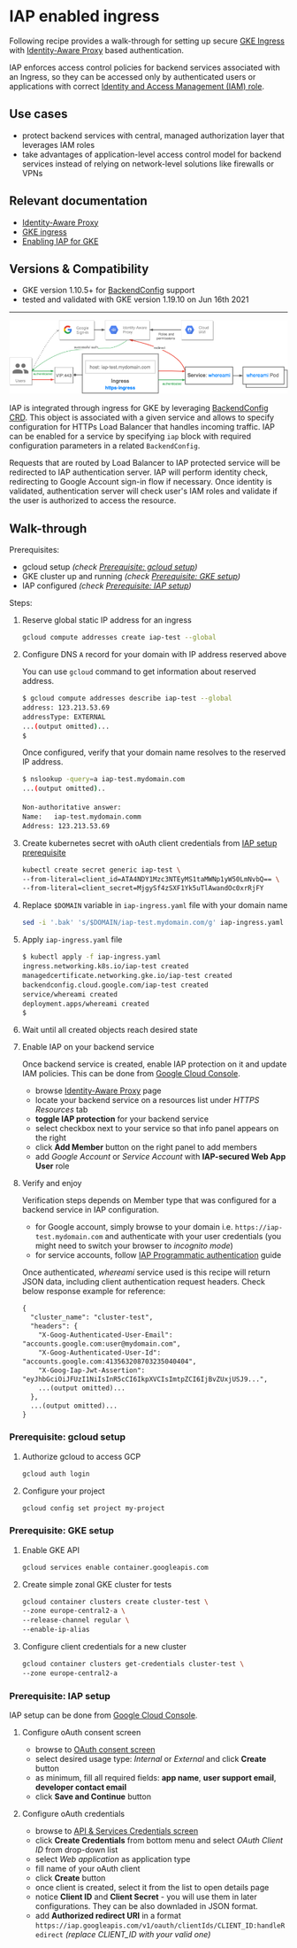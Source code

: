 # IAP enabled ingress

Following recipe provides a walk-through for setting up secure [GKE Ingress](https://cloud.google.com/kubernetes-engine/docs/concepts/ingress)
with [Identity-Aware Proxy](https://cloud.google.com/iap/docs/concepts-overview) based authentication.

IAP enforces access control policies for backend services associated with an Ingress, so they can be
accessed only by authenticated users or applications with correct
[Identity and Access Management (IAM) role](https://cloud.google.com/iam/docs/understanding-roles).

## Use cases

* protect backend services with central, managed authorization layer that leverages IAM roles
* take advantages of application-level access control model for backend services instead of
relying on network-level solutions like firewalls or VPNs

## Relevant documentation

* [Identity-Aware Proxy](https://cloud.google.com/iap/docs/concepts-overview)
* [GKE ingress](https://cloud.google.com/kubernetes-engine/docs/concepts/ingress)
* [Enabling IAP for GKE](https://cloud.google.com/iap/docs/enabling-kubernetes-howto)

## Versions & Compatibility

* GKE version 1.10.5+ for [BackendConfig](https://cloud.google.com/kubernetes-engine/docs/concepts/backendconfig)
  support
* tested and validated with GKE version 1.19.10 on Jun 16th 2021

---

![iap-ingress](../../images/iap-ingress.png)

IAP is integrated through ingress for GKE by leveraging [BackendConfig CRD](https://github.com/kubernetes/ingress-gce/tree/master/pkg/apis/backendconfig).
This object is associated with a given service and allows to specify configuration for HTTPs Load Balancer
that handles incoming traffic. IAP can be enabled for a service by specifying `iap` block with required
configuration parameters in a related `BackendConfig`.

Requests that are routed by Load Balancer to IAP protected service will be redirected to IAP
authentication server. IAP will perform identity check, redirecting to Google Account sign-in flow
if necessary. Once identity is validated, authentication server will check user's IAM roles and
validate if the user is authorized to access the resource.

## Walk-through

Prerequisites:

* gcloud setup *(check [Prerequisite: gcloud setup](#prerequisite-gcloud-setup))*
* GKE cluster up and running *(check [Prerequisite: GKE setup](#prerequisite-gke-setup))*
* IAP configured *(check [Prerequisite: IAP setup](#prerequisite-iap-setup))*

Steps:

1. Reserve global static IP address for an ingress

   ```sh
   gcloud compute addresses create iap-test --global
   ```

2. Configure DNS `A` record for your domain with IP address reserved above
  
    You can use `gcloud` command to get information about reserved address.

    ```sh
    $ gcloud compute addresses describe iap-test --global
    address: 123.213.53.69
    addressType: EXTERNAL
    ...(output omitted)...
    $
    ```

    Once configured, verify that your domain name resolves to the reserved IP address.

    ```sh
    $ nslookup -query=a iap-test.mydomain.com
    ...(output omitted)..

    Non-authoritative answer:
    Name:   iap-test.mydomain.comm
    Address: 123.213.53.69
    ```

3. Create kubernetes secret with oAuth client credentials from [IAP setup prerequisite](#prerequisite-iap-setup)

   ```sh
   kubectl create secret generic iap-test \
   --from-literal=client_id=ATA4NDY1Mzc3NTEyMS1taMWNp1yW50LmNvbQ== \
   --from-literal=client_secret=MjgySf4zSXF1Yk5uTlAwandOc0xrRjFY
   ```

4. Replace `$DOMAIN` variable in `iap-ingress.yaml` file with your domain name

   ```sh
   sed -i '.bak' 's/$DOMAIN/iap-test.mydomain.com/g' iap-ingress.yaml
   ```

5. Apply `iap-ingress.yaml` file

   ```sh
   $ kubectl apply -f iap-ingress.yaml
   ingress.networking.k8s.io/iap-test created
   managedcertificate.networking.gke.io/iap-test created
   backendconfig.cloud.google.com/iap-test created
   service/whereami created
   deployment.apps/whereami created
   $
   ```

6. Wait until all created objects reach desired state

7. Enable IAP on your backend service

   Once backend service is created, enable IAP protection on it and update IAM policies.
   This can be done from [Google Cloud Console](https://console.cloud.google.com/).

   * browse [Identity-Aware Proxy](https://console.cloud.google.com/security/iap) page
   * locate your backend service on a resources list under *HTTPS Resources* tab
   * **toggle IAP protection** for your backend service
   * select checkbox next to your service so that info panel appears on the right
   * click **Add Member** button on the right panel to add members
   * add *Google Account* or  *Service Account* with **IAP-secured Web App User** role
  
8. Verify and enjoy

   Verification steps depends on Member type that was configured for a backend service in IAP configuration.

   * for Google account, simply browse to your domain i.e. `https://iap-test.mydomain.com` and
   authenticate with your user credentials (you might need to switch your browser to *incognito mode*)
   * for service accounts, follow [IAP Programmatic authentication](https://cloud.google.com/iap/docs/authentication-howto)
    guide

    Once authenticated,  *whereami* service used is this recipe will return JSON data, including
    client authentication request headers. Check below response example for reference:

    ```text
    {
      "cluster_name": "cluster-test",
      "headers": {
        "X-Goog-Authenticated-User-Email": "accounts.google.com:user@mydomain.com",
        "X-Goog-Authenticated-User-Id": "accounts.google.com:413563208703235040404",
        "X-Goog-Iap-Jwt-Assertion": "eyJhbGciOiJFUzI1NiIsInR5cCI6IkpXVCIsImtpZCI6IjBvZUxjUSJ9...",
        ...(output omitted)...
      },
      ...(output omitted)...
   }
    ```

### Prerequisite: gcloud setup

1. Authorize gcloud to access GCP

   ```sh
   gcloud auth login
   ```

2. Configure your project

   ```sh
   gcloud config set project my-project
   ```

### Prerequisite: GKE setup

1. Enable GKE API

   ```sh
   gcloud services enable container.googleapis.com
   ```

2. Create simple zonal GKE cluster for tests

   ```sh
   gcloud container clusters create cluster-test \
   --zone europe-central2-a \
   --release-channel regular \
   --enable-ip-alias
   ```

3. Configure client credentials for a new cluster

   ```sh
   gcloud container clusters get-credentials cluster-test \
   --zone europe-central2-a
   ````

### Prerequisite: IAP setup

IAP setup can be done from [Google Cloud Console](https://console.cloud.google.com/).

1. Configure oAuth consent screen

   * browse to [OAuth consent screen](https://console.cloud.google.com/apis/credentials/consent)
   * select desired usage type: *Internal* or *External* and click **Create** button
   * as minimum, fill all required fields: **app name**, **user support email**,
     **developer contact email**
   * click **Save and Continue** button

2. Configure oAuth credentials

   * browse to [API & Services Credentials screen](https://console.cloud.google.com/apis/credentials/)
   * click **Create Credentials** from bottom menu and select *OAuth Client ID* from drop-down list
   * select *Web application* as application type
   * fill name of your oAuth client
   * click **Create** button
   * once client is created, select it from the list to open details page
   * notice **Client ID** and **Client Secret**  - you will use them in later configurations.
    They can be also downladed in JSON format.
   * add **Authorized redirect URI** in a format `https://iap.googleapis.com/v1/oauth/clientIds/CLIENT_ID:handleRedirect`
    *(replace CLIENT_ID with your valid one)*
